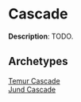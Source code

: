 <!-- This page is automatically generated by Myr: do not update it manually. Changes directly applied here will be lost. -->
# Cascade

**Description**: TODO.

## **Archetypes**

[Temur Cascade](../archetypes/Temur%20Cascade.html)  
[Jund Cascade](../archetypes/Jund%20Cascade.html)  

